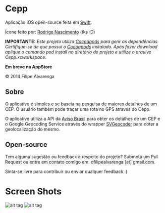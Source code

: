 Cepp
====
Aplicação iOS open-source feita em [Swift](https://developer.apple.com/swift/).

Ícone feito por: [Rodrigo Nascimento](https://github.com/rodrigok) (tks :D)

**IMPORTANTE:** *Este projeto utiliza [Cocoapods](http://cocoapods.org/) para gerir as dependências. Certifique-se de que possui o [Cocoapods](http://cocoapods.org/) instalado. Após fazer download aplique o comando _pod_ _install_ no diretório do projeto e utilize o arquivo Cepp.xcworkspace.*

**Em breve na AppStore**

© 2014 Filipe Alvarenga

## Sobre

O aplicativo é simples e se baseia na pesquisa de maiores detalhes de um CEP. O usuário também pode traçar uma rota no GPS através do Cepp. 

O aplicativo utiliza a API da [Aviso Brasil](http://avisobrasil.com.br/correio-control/api-de-consulta-de-cep/) para obter os detalhes de um CEP e o Google Geocoding Service através do wrapper [SVGeocoder](https://github.com/TransitApp/SVGeocoder) para obter a geolocalização do mesmo.

## Open-source

Tem alguma sugestão ou feedback a respeito do projeto? Submeta um Pull Request ou entre em contato comigo em: ofilipealvarenga [at] gmail.com.

Sinta-se livre para contribuir ou enviar qualquer feedback :)

Screen Shots
====
![alt tag](https://raw.github.com/filipealva/Cepp/res/searchi5.png)
![alt tag](https://raw.github.com/filipealva/Cepp/res/detailsi5.png)

